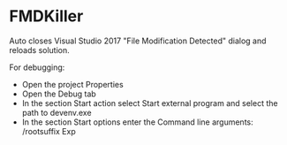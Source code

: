 # FMDKiller
Auto closes Visual Studio 2017 "File Modification Detected" dialog and reloads solution.

For debugging:
- Open the project Properties
- Open the Debug tab
- In the section Start action select Start external program and select the path to devenv.exe
- In the section Start options enter the Command line arguments: /rootsuffix Exp
